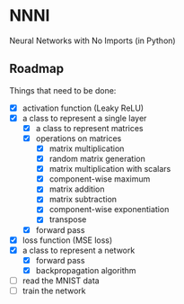 # NNNI
Neural Networks with No Imports (in Python)

## Roadmap

Things that need to be done:

 - [x] activation function (Leaky ReLU)
 - [x] a class to represent a single layer
   - [x] a class to represent matrices
   - [x] operations on matrices
     - [x] matrix multiplication
     - [x] random matrix generation
     - [x] matrix multiplication with scalars
     - [x] component-wise maximum
     - [x] matrix addition
     - [x] matrix subtraction
     - [x] component-wise exponentiation
     - [x] transpose
   - [x] forward pass
 - [x] loss function (MSE loss)
 - [x] a class to represent a network
   - [x] forward pass
   - [x] backpropagation algorithm
 - [ ] read the MNIST data
 - [ ] train the network
